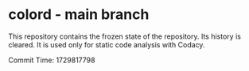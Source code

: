 # colord - main branch

This repository contains the frozen state of the repository.
Its history is cleared. It is used only for static code
analysis with Codacy.

Commit Time: 1729817798